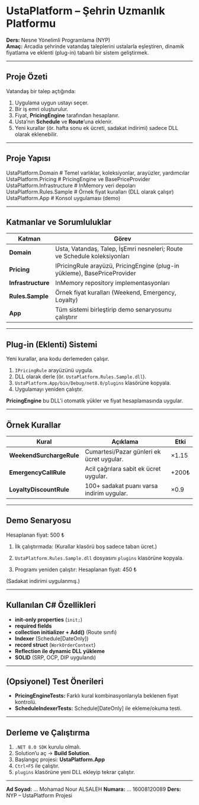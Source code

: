 # UstaPlatform – Şehrin Uzmanlık Platformu
**Ders:** Nesne Yönelimli Programlama (NYP)  
**Amaç:** Arcadia şehrinde vatandaş taleplerini ustalarla eşleştiren, dinamik fiyatlama ve eklenti (plug-in) tabanlı bir sistem geliştirmek.

---

## Proje Özeti
Vatandaş bir talep açtığında:
1. Uygulama uygun ustayı seçer.  
2. Bir iş emri oluşturulur.  
3. Fiyat, **PricingEngine** tarafından hesaplanır.  
4. Usta’nın **Schedule** ve **Route**’una eklenir.  
5. Yeni kurallar (ör. hafta sonu ek ücreti, sadakat indirimi) sadece DLL olarak eklenebilir.

---

##  Proje Yapısı
UstaPlatform.Domain # Temel varlıklar, koleksiyonlar, arayüzler, yardımcılar
UstaPlatform.Pricing # PricingEngine ve BasePriceProvider
UstaPlatform.Infrastructure # InMemory veri depoları
UstaPlatform.Rules.Sample # Örnek fiyat kuralları (DLL olarak çalışır)
UstaPlatform.App # Konsol uygulaması (demo)

---

##  Katmanlar ve Sorumluluklar

| Katman | Görev |
|--------|-------|
| **Domain** | Usta, Vatandaş, Talep, İşEmri nesneleri; Route ve Schedule koleksiyonları |
| **Pricing** | IPricingRule arayüzü, PricingEngine (plug-in yükleme), BasePriceProvider |
| **Infrastructure** | InMemory repository implementasyonları |
| **Rules.Sample** | Örnek fiyat kuralları (Weekend, Emergency, Loyalty) |
| **App** | Tüm sistemi birleştirip demo senaryosunu çalıştırır |

---

##  Plug-in (Eklenti) Sistemi
Yeni kurallar, ana kodu derlemeden çalışır.

1. `IPricingRule` arayüzünü uygula.  
2. DLL olarak derle (ör. `UstaPlatform.Rules.Sample.dll`).  
3. `UstaPlatform.App/bin/Debug/net8.0/plugins` klasörüne kopyala.  
4. Uygulamayı yeniden çalıştır.  

**PricingEngine** bu DLL’i otomatik yükler ve fiyat hesaplamasında uygular.

---

##  Örnek Kurallar
| Kural | Açıklama | Etki |
|-------|-----------|------|
| **WeekendSurchargeRule** | Cumartesi/Pazar günleri ek ücret uygular. | ×1.15 |
| **EmergencyCallRule** | Acil çağrılara sabit ek ücret uygular. | +200₺ |
| **LoyaltyDiscountRule** | 100+ sadakat puanı varsa indirim uygular. | ×0.9 |

---

##  Demo Senaryosu

Hesaplanan fiyat: 500 ₺
1. İlk çalıştırmada:
(Kurallar klasörü boş  sadece taban ücret.)

2. `UstaPlatform.Rules.Sample.dll` dosyasını `plugins` klasörüne kopyala.  
3. Programı yeniden çalıştır:
Hesaplanan fiyat: 450 ₺

(Sadakat indirimi uygulanmış.)

---

##  Kullanılan C# Özellikleri
- **init-only properties** (`init;`)
- **required fields**
- **collection initializer + Add()** (Route sınıfı)
- **Indexer** (Schedule[DateOnly])
- **record struct** (`WorkOrderContext`)
- **Reflection ile dynamic DLL yükleme**
- **SOLID** (SRP, OCP, DIP uygulandı)

---

##  (Opsiyonel) Test Önerileri
- **PricingEngineTests:** Farklı kural kombinasyonlarıyla beklenen fiyat kontrolü.  
- **ScheduleIndexerTests:** Schedule[DateOnly] ile ekleme/okuma testi.

---

##  Derleme ve Çalıştırma
1. `.NET 8.0 SDK` kurulu olmalı.  
2. Solution’u aç → **Build Solution**.  
3. Başlangıç projesi: **UstaPlatform.App**  
4. `Ctrl+F5` ile çalıştır.  
5. `plugins` klasörüne yeni DLL ekleyip tekrar çalıştır.

---


**Ad Soyad:** …  Mohamad Nour ALSALEH
**Numara:** …  16008120089
**Ders:** NYP – UstaPlatform Projesi  
